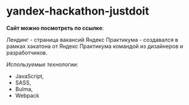 # yandex-hackathon-justdoit

**Сайт можно посмотреть по ссылке**:

Лендинг - страница вакансий Яндекс Практикума - создавался в рамках хакатона от Яндекс Практикума командой из дизайнеров и разработчиков.

_Используемые технологии_:

- JavaScript,
- SASS,
- Bulma,
- Webpack
